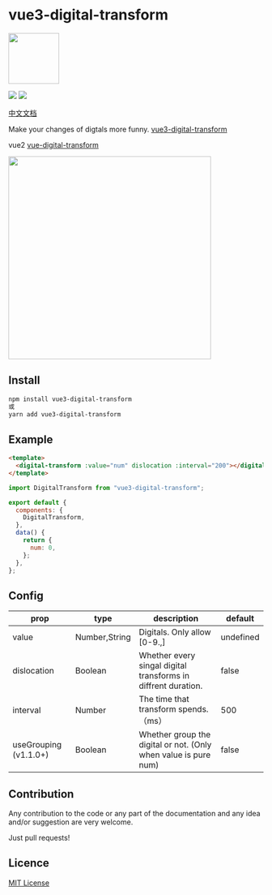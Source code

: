 # vue3-digital-transform

<img src="./assets/logo.jpg" style="width:100px;"/>

![](https://img.shields.io/badge/Github-@ganl-success.svg?style=flat-square)
![](https://img.shields.io/badge/version-v2.0.0-success.svg?style=flat-square)

[中文文档](./README_CN.md)

Make your changes of digtals more funny. [vue3-digital-transform](https://ganl.github.io/vue3-digital-transform/)

vue2 [vue-digital-transform](https://dakerhub.github.io/vue-digital-transform/)

<img src="./assets/demo.gif" style="width:400px;"/>

## Install

```bash
npm install vue3-digital-transform
或
yarn add vue3-digital-transform
```

## Example

```html
<template>
  <digital-transform :value="num" dislocation :interval="200"></digital-transform>
</template>
```

```js
import DigitalTransform from "vue3-digital-transform";

export default {
  components: {
    DigitalTransform,
  },
  data() {
    return {
      num: 0,
    };
  },
};
```

## Config

| prop                  | type          | description                                                     | default   |
| --------------------- | ------------- | --------------------------------------------------------------- | --------- |
| value                 | Number,String | Digitals. Only allow [0-9.,]                                    | undefined |
| dislocation           | Boolean       | Whether every singal digital transforms in diffrent duration.   | false     |
| interval              | Number        | The time that transform spends.（ms）                           | 500       |
| useGrouping (v1.1.0+) | Boolean       | Whether group the digital or not. (Only when value is pure num) | false     |

## Contribution

Any contribution to the code or any part of the documentation and any idea and/or suggestion are very welcome.

Just pull requests!

## Licence

[MIT License](./LICENCE)
